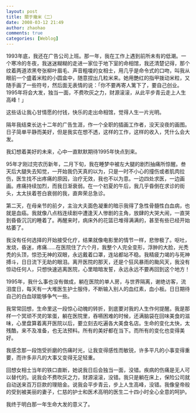 ```yaml
---
layout: post
title: 關于幾米（二）
date: 2008-03-12 21:49
author: zhaohao
comments: true
categories: [Weblog]
---
```

1993年底，我还在广告公司上班。那一年，我在工作上遇到前所未有的低潮。一个寒冷的冬夜，我迷迷糊糊的走进一家位于地下室的命相馆，我还清楚记得，那个纹着两道浓黑夸张柳叶眉毛、声音粗嗄的女相士，用几乎是命令式的口吻，叫我从眼前一个盛着米粒的小圆盒中，随意捏出几粒米来。她用艷红的指甲拨动米粒，又随手画了一些符号，然后面无表情的说：「你不要再寄人篱下了，要自己创业。1995年将会大发，独当一面，不费吹灰之力，财源滚滚，从此平步青云走上人生高峰！」

这些话让我心甘情愿的付钱，快乐的走出命相馆，觉得人生一片光明。

隔年我结束长达十二年的广告生涯，作一个全职的插画工作者，没天没夜的画图。日子简单平静而美好，但是我实在想不透，这样的工作，这样的收入，凭什么会大发。

我幻想着美好的未来，心中一直默默期待1995年快点到来。

95年才刚过完农历新年，二月下旬，我在睡梦中被左大腿的剧烈抽痛所惊醒。叁天后大腿失去知觉，一开始我仍天真的以为，只是一时不小心的撞伤或者肌肉拉伤，医生找不出疼痛的原因，治疗无效，我也不以为意。一边四处求医，一边画画。疼痛持续加烈，而我日渐衰弱。在一个初夏的午后，我几乎昏倒在求诊的街头，太太扶着苍白衰弱的我，直奔荣总急诊。

第二天，在母亲节的前夕，主治大夫面色凝重的暗示我得了急性骨髓性白血病，也就是血癌。我就像八点档连续剧中遭逢天人惨剧的主角，放肆的大哭大闹，一直哭到昏昏沉沉的睡着了。再醒来时，病床外的花篮已堆得满满的，甚至有些已经开始枯萎了。

我没有任何选择的开始接受化疗，结果就像电影里的情节一样，悲惨极了。呕吐，发烧，昏迷，疼痛……在医院住了六个月，我整个人完全变形，浮肿的大脸，光秃秃的头顶，惊恐无神的双眼，永远戴着口罩，连站都站不稳。我精疲力竭的与死神搏斗，日日流下无助的眼泪。离开医院的那天，还是个狂风暴雨的颱风天，我没有惊动任何人，只想快速逃离医院，心里暗暗发誓，永远永远不要再回到这个地方！

1995年，我什么事也没有做成，躺在医院的单人房，与世界隔离，谢绝访客，流泪度日，每天有一大堆医生护士服侍，不断输入别人的血红素，血小板。日日期待自己的白血球能够争气一些。

我常常回想，生命里这一段惊心动魄的转折，到底要对我的人生作何提醒。我是那样一个冥顽不灵的笨蛋，躺在医院里，吞嚥困难的时候，还满脑袋在回味美食的滋味，心里盘算着离开医院以后，要立刻去吃遍各大美食名店。生命的变化太快，太残酷，来不及准备，也无法预料。所有的美好都在当下。而所有的变化也变得美好。

我感念那一段饱受折磨的伤痛时光，让我变得感性而敏锐，许多平凡的小事变得重要，而许多非凡的大事又变得无足轻重。

回想女相士当年的铁口直断，她说我日后会独当一面，没错。疾病的伤痛是无人可以替代的。说我会不费吹灰之力，财源滚滚，没错。我只是躺在床上，保险公司就自动送来百万巨款的理赔金。说我会平步青云，步上人生高峰，没错。我像皇帝般的受到被美丽的妻子，仁慈的护士和医术高明的医生二十四小时全心全意的呵护。

我终于明白那一年生命大发的意义了。
